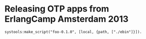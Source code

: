 # Releasing OTP apps from ErlangCamp Amsterdam 2013

```
systools:make_script("foo-0.1.0", [local, {path, ["./ebin"]}]).
```
